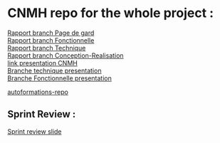 # CNMH repo for the whole project :
[Rapport branch Page de gard](https://docs.google.com/document/d/1wlYuwfIpGM1DOBrHUzJ1Kg20t5ov5KqJF-iJ17O3s2Y/edit?usp=sharing)</br>
[Rapport branch Fonctionnelle ](https://docs.google.com/document/d/1aTriq5O_wpZeSp_PEKkggc-GdlbHk3guc3mVyme95N8/edit?usp=sharing)</br>
[Rapport branch Technique](https://docs.google.com/document/d/1PmwBmz1MMWuG4udm2-E9DZZDb5Ed-S6k0Tz-EpK0B2E/edit?usp=sharing)</br>
[Rapport branch Conception-Realisation](https://docs.google.com/document/d/1hfqNOV81jhiQgnV9XCiAdwns-n27aWWlx2ntr-YKq7Q/edit?usp=sharing)</br>
[link presentation CNMH](https://docs.google.com/presentation/d/1eqTbGiaLyyOMJetziejtZnW59hEXqczhZSS6x_CBnv4/edit?usp=sharing)</br>
[Branche technique presentation](https://docs.google.com/presentation/d/1klDr1cIF8aZy6NgDPZ1DoPcHKCJ2AuHyVSoLImeDYxE/edit?usp=sharing)</br>
[Branche Fonctionnelle presentation ](https://docs.google.com/presentation/d/1eqTbGiaLyyOMJetziejtZnW59hEXqczhZSS6x_CBnv4/edit?usp=sharing)


[autoformations-repo](https://github.com/Yasmine-daifane/laravel.git)
## Sprint Review :
[Sprint review slide](https://docs.google.com/presentation/d/1oe7a8yDS4UW8-fwaVP9NPGtwJMzcrPrZvGR4sRp1gC4/edit#slide=id.p)


